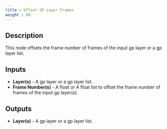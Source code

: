 ```yaml
---
title : Offset GP Layer Frames
weight : 80
---
```


## Description

This node offsets the frame number of frames of the input gp layer or a gp layer list.

## Inputs

- **Layer(s)** - A gp layer or a gp layer list.
- **Frame Number(s)** - A float or A float list to offset the frame number of frames of the input gp layer(s).

## Outputs

- **Layer(s)** - A gp layer or a gp layer list.
